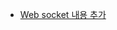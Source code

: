 * [Web socket 내용 추가](https://github.com/ckdqja135/Typescript-restful-starter/blob/master/mdfile/2020-04-09/web_socket.md)
